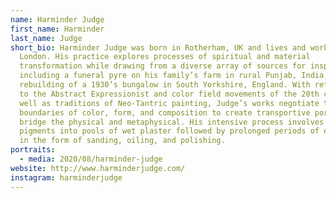 ```yaml
---
name: Harminder Judge
first_name: Harminder
last_name: Judge
short_bio: Harminder Judge was born in Rotherham, UK and lives and works in
  London. His practice explores processes of spiritual and material
  transformation while drawing from a diverse array of sources for inspiration,
  including a funeral pyre on his family’s farm in rural Punjab, India, and the
  rebuilding of a 1930’s bungalow in South Yorkshire, England. With references
  to the Abstract Expressionist and color field movements of the 20th century as
  well as traditions of Neo-Tantric painting, Judge’s works negotiate the
  boundaries of color, form, and composition to create transportive portals that
  bridge the physical and metaphysical. His intensive process involves layering
  pigments into pools of wet plaster followed by prolonged periods of excavation
  in the form of sanding, oiling, and polishing.
portraits:
  - media: 2020/08/harminder-judge
website: http://www.harminderjudge.com/
instagram: harminderjudge
---
```

